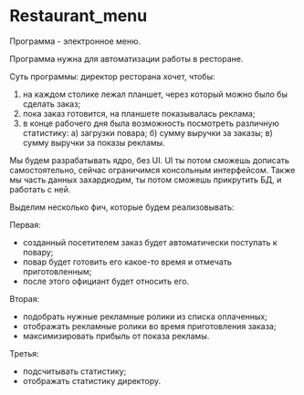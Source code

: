 # Restaurant_menu
Программа - электронное меню.

Программа нужна для автоматизации работы в ресторане.

Суть программы:
директор ресторана хочет, чтобы:
1. на каждом столике лежал планшет, через который можно было бы сделать заказ;
2. пока заказ готовится, на планшете показывалась реклама;
3. в конце рабочего дня была возможность посмотреть различную статистику:
а) загрузки повара;
б) сумму выручки за заказы;
в) сумму выручки за показы рекламы.

Мы будем разрабатывать ядро, без UI. UI ты потом сможешь дописать самостоятельно, сейчас ограничимся консольным интерфейсом.
Также мы часть данных захардкодим, ты потом сможешь прикрутить БД, и работать с ней.

Выделим несколько фич, которые будем реализовывать:

Первая:
- созданный посетителем заказ будет автоматически поступать к повару;
- повар будет готовить его какое-то время и отмечать приготовленным;
- после этого официант будет относить его.

Вторая:
- подобрать нужные рекламные ролики из списка оплаченных;
- отображать рекламные ролики во время приготовления заказа;
- максимизировать прибыль от показа рекламы.

Третья:
- подсчитывать статистику;
- отображать статистику директору.
